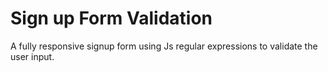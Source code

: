 # Sign up Form Validation
A fully responsive signup form using Js regular expressions to validate the user input.
